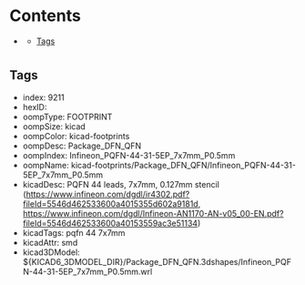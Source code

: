 



Contents
========

* [](#)
	* [Tags](#tags)

# 

## Tags

- index: 9211
- hexID: 
- oompType: FOOTPRINT
- oompSize: kicad
- oompColor: kicad-footprints
- oompDesc: Package_DFN_QFN
- oompIndex: Infineon_PQFN-44-31-5EP_7x7mm_P0.5mm
- oompName: kicad-footprints/Package_DFN_QFN/Infineon_PQFN-44-31-5EP_7x7mm_P0.5mm
- kicadDesc: PQFN 44 leads, 7x7mm, 0.127mm stencil (https://www.infineon.com/dgdl/ir4302.pdf?fileId=5546d462533600a4015355d602a9181d, https://www.infineon.com/dgdl/Infineon-AN1170-AN-v05_00-EN.pdf?fileId=5546d462533600a40153559ac3e51134)
- kicadTags: pqfn 44 7x7mm
- kicadAttr: smd
- kicad3DModel: ${KICAD6_3DMODEL_DIR}/Package_DFN_QFN.3dshapes/Infineon_PQFN-44-31-5EP_7x7mm_P0.5mm.wrl
